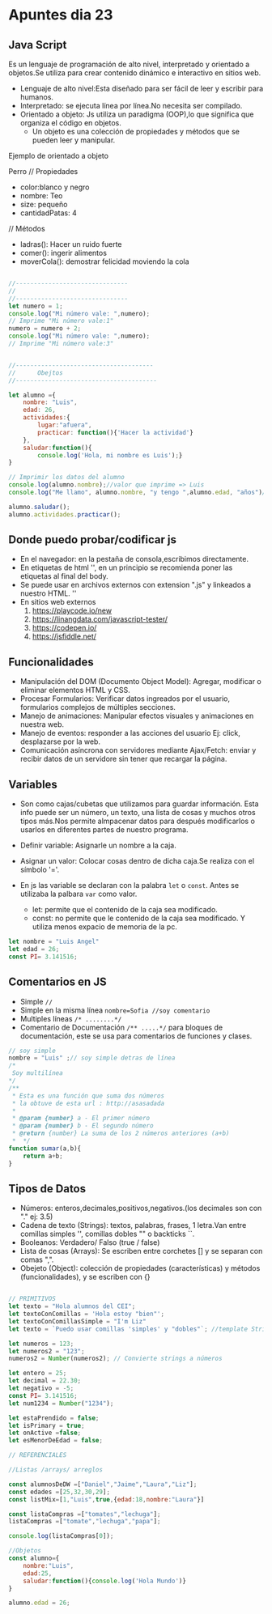 # Apuntes dia 23
## Java Script
Es un lenguaje de programación de alto nivel, interpretado y orientado a objetos.Se utiliza para crear contenido dinámico e interactivo en sitios web.

- Lenguaje de alto nivel:Esta diseñado para ser fácil de leer y escribir para humanos.
- Interpretado: se ejecuta línea por línea.No necesita ser compilado.
- Orientado a objeto: Js utiliza un paradigma (OOP),lo que significa que organiza el código en objetos.
   - Un objeto es una colección de propiedades y métodos que se pueden leer y manipular. 

Ejemplo de orientado a objeto 

Perro
// Propiedades
- color:blanco y negro
- nombre: Teo
- size: pequeño
- cantidadPatas: 4

// Métodos
- ladras(): Hacer un ruido fuerte
- comer(): ingerir alimentos
- moverCola(): demostrar felicidad moviendo la cola

```js

//-------------------------------
//
//-------------------------------    
let numero = 1;
console.log("Mi número vale: ",numero);
// Imprime "Mi número vale:1"
numero = numero + 2;
console.log("Mi número vale: ",numero);
// Imprime "Mi número vale:3"


//--------------------------------------
//      Obejtos
//---------------------------------------

let alumno ={
    nombre: "Luis",
    edad: 26,
    actividades:{
        lugar:"afuera",
        practicar: function(){'Hacer la actividad'}
    },
    saludar:function(){
        console.log('Hola, mi nombre es Luis');}
} 

// Imprimir los datos del alumno 
console.log(alumno.nombre);//valor que imprime => Luis
console.log("Me llamo", alumno.nombre, "y tengo ",alumno.edad, "años")// valor que imprime => Me llamo Luis y tengo 26 años

alumno.saludar();
alumno.actividades.practicar();

```

## Donde puedo probar/codificar js

- En el navegador: en la pestaña de consola,escribimos directamente.
- En etiquetas de html '<script></script>', en un principio se recomienda poner las etiquetas al final del body.
- Se puede usar en archivos externos con extension ".js" y linkeados a nuestro HTML. '<script src="./js/mi-archivo.js"></script>'
- En sitios web externos
    1. https://playcode.io/new
    2. https://linangdata.com/javascript-tester/
    3. https://codepen.io/
    4. https://jsfiddle.net/

## Funcionalidades
- Manipulación del DOM (Documento Object Model): Agregar, modificar o eliminar elementos HTML y CSS.
- Procesar Formularios: Verificar datos ingreados por el usuario, formularios complejos de múltiples secciones.
- Manejo de animaciones: Manipular efectos visuales y animaciones en nuestra web.
- Manejo de eventos: responder a las acciones del usuario Ej: click, desplazarse por la web.
- Comunicación asíncrona con servidores mediante Ajax/Fetch: enviar y recibir datos de un servidore sin tener que recargar la página.

## Variables
- Son como cajas/cubetas que utilizamos para guardar información. Esta info puede ser un número, un texto, una lista de cosas y muchos otros tipos más.Nos permite almpacenar datos para después modificarlos o usarlos en diferentes partes de nuestro programa.

- Definir variable: Asignarle un nombre a la caja.
- Asignar un valor: Colocar cosas dentro de dicha caja.Se realiza con el símbolo '='.

- En js las variable se declaran con la palabra `let` o `const`. Antes se utilizaba la palbara `var` como valor.

   - let: permite que el contenido de la caja sea modificado.
   - const: no permite que le contenido de la caja sea modificado. Y utiliza menos expacio de memoria de la pc.

```js
let nombre = "Luis Angel"
let edad = 26;
const PI= 3.141516;

```
## Comentarios en JS
- Simple `//`
- Simple en la misma línea `nombre=Sofia //soy comentario`
- Multiples líneas `/* ........*/`
- Comentario de Documentación `/** .....*/` para bloques de documentación, este se usa para comentarios de funciones y clases.

```js
// soy simple
nombre = "Luis" ;// soy simple detras de línea
/*
 Soy multilínea
*/
/**
 * Esta es una función que suma dos números
 * la obtuve de esta url : http://asasadada
 * 
 * @param {number} a - El primer número
 * @param {number} b - El segundo número
 * @return {number} La suma de los 2 números anteriores (a+b)  
 *  */
function sumar(a,b){
    return a+b;
}
```
## Tipos de Datos
- Números: enteros,decimales,positivos,negativos.(los decimales son con "." ej: 3.5)
- Cadena de texto (Strings): textos, palabras, frases, 1 letra.Van entre comillas simples '', comillas dobles "" o backticks ``.
- Booleanos: Verdadero/ Falso (true / false)
- Lista de cosas (Arrays): Se escriben entre corchetes [] y se separan con comas ",".
- Obejeto (Object): colección de propiedades (características) y métodos (funcionalidades), y se escriben con {}

```js

// PRIMITIVOS
let texto = "Hola alumnos del CEI";
let textoConComillas = 'Hola estoy "bien"';
let textoConComillasSimple = "I'm Liz"
let texto = `Puedo usar comillas 'simples' y "dobles"`; //template String

let numeros = 123;
let numeros2 = "123";
numeros2 = Number(numeros2); // Convierte strings a números

let entero = 25;
let decimal = 22.30;
let negativo = -5;
const PI= 3.141516;
let num1234 = Number("1234");

let estaPrendido = false;
let isPrimary = true;
let onActive =false;
let esMenorDeEdad = false;

// REFERENCIALES

//Listas /arrays/ arreglos

const alumnosDeDW =["Daniel","Jaime","Laura","Liz"];
const edades =[25,32,30,29];
const listMix=[1,"Luis",true,{edad:18,nombre:"Laura"}]

const listaCompras =["tomates","lechuga"];
listaCompras =["tomate","lechuga","papa"];

console.log(listaCompras[0]);

//Objetos
const alumno={
    nombre:"Luis",
    edad:25,
    saludar:function(){console.log('Hola Mundo')}
}

alumno.edad = 26;


```